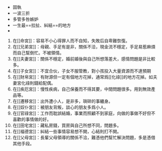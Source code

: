 - 固執
- 一波三折
- 多管多咎嫉妒
- 一生最==拉扯、糾結==的地方
-

1. 在[[命宮]]：容易不小心得罪人而不自知，失敗后自卑難恢復。
2. 在[[兄弟宮]]：母親、手足有是非，關係不洽，現金流不穩定，手足易惹麻煩而自己幫倒忙。不被領情。
3. 在[[夫妻宮]]：關係不穩定，婚前婚後與自己所想落差大，感情問題是非比較多。
4. 在[[子女宮]]：不宜合伙，子女不服管教，對小孩投入大量資源而不達預期
5. 在[[財帛宮]]：有財源但一定有個地方花掉，通常爲[[化祿]]的地方花掉。如夫妻宮化祿則錢給配偶。
6. 在[[疾厄宮]]：慢性疾病，自己保養而不得其要，中間問題很多。用到無效產品等。
7. 在[[遷移宮]]：出外遭小人，是非多，瑣碎的事纏身。
8. 在[[奴仆宮]]：被朋友背叛，談心的朋友多爲小人。
9. 在[[官祿宮]]：工作而耽誤結婚，事業而照顧不到家庭，向做的事做不好但不喜歡的事情做的好。
10. 在[[田宅宮]]：藏私房錢，買房與自己所想不同，問題多。
11. 在[[福德宮]]：糾結一些事情容易想不開，心結則打不開。
12. 在[[父母宮]]：長輩父母領導的關係不洽，難憑他們幫忙解決問題，多是憑借其他手段。